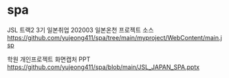 # spa
JSL 트랙2 3기 일본취업 202003 일본온천 프로젝트 소스
https://github.com/yujeong411/spa/tree/main/myproject/WebContent/main.jsp

학원 개인프로젝트 화면캡처 PPT
https://github.com/yujeong411/spa/blob/main/JSL_JAPAN_SPA.pptx
